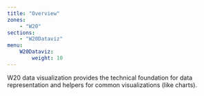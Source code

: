 ```yaml
---
title: "Overview"
zones:
    - "W20"
sections:
    - "W20Dataviz"
menu:
    W20Dataviz:
        weight: 10
---
```


W20 data visualization provides the technical foundation for data representation and helpers for common visualizations
(like charts).
